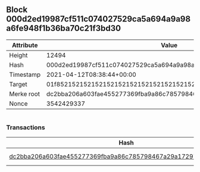 ## Block 000d2ed19987cf511c074027529ca5a694a9a98a6fe948f1b36ba70c21f3bd30

Attribute | Value
--- | ---
Height | 12494
Hash | 000d2ed19987cf511c074027529ca5a694a9a98a6fe948f1b36ba70c21f3bd30
Timestamp | 2021-04-12T08:38:44+00:00
Target | 01f8521521521521521521521521521521521521521521521521521521521521
Merke root | dc2bba206a603fae455277369fba9a86c785798467a29a1729760de40a1fce29
Nonce | 3542429337

```

```

### Transactions

Hash | Amount
--- | ---
[dc2bba206a603fae455277369fba9a86c785798467a29a1729760de40a1fce29](dc2bba206a603fae455277369fba9a86c785798467a29a1729760de40a1fce29.md) | 10.00000000 SKEPTI 

